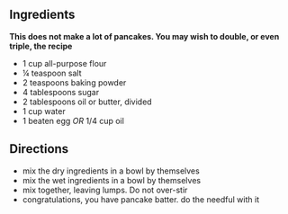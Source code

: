 ## Ingredients

**This does not make a lot of pancakes. You may wish to double, or even triple, the recipe**

- 1 cup  all-purpose flour
- ¼ teaspoon  salt
- 2 teaspoons  baking powder
- 4 tablespoons  sugar
- 2 tablespoons  oil or butter, divided
- 1 cup  water
- 1 beaten  egg *OR* 1/4 cup oil

## Directions

- mix the dry ingredients in a bowl by themselves
- mix the wet ingredients in a bowl by themselves
- mix together, leaving lumps. Do not over-stir
- congratulations, you have pancake batter. do the needful with it
